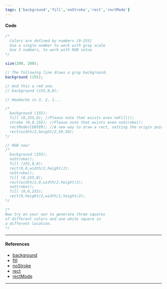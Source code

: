 ```yaml
---
tags: ['background','fill','noStroke','rect','rectMode']  
---
```


#### Code

``` java
/*
  Colors are defined by numbers [0-255]
  Use a single number to work with gray scale
  Use 3 numbers, to work with RGB value
*/

size(200, 200);

// The following line draws a gray background.
background (155);

// And this a red one.
// background (155,0,0);

// Headache in 3, 2, 1...

/*
  background (155);
  fill (0,255,0); //Please note that exists even noFill();
  stroke (0,0,255); //Please note that exists even noStroke();
  rectMode(CENTER); //A new way to draw a rect, setting the origin point.
  rect(width/2,height/2,50,50);
*/

// RGB now!
/*
  background (255);
  noStroke();
  fill (255,0,0);
  rect(0,0,width/2,height/2);
  noStroke();
  fill (0,255,0);
  rect(width/2,0,width/2,height/2);
  noStroke();
  fill (0,0,255);
  rect(0,height/2,width/2,height/2);
*/

/*
Now try on your own to generate three squares
of different colors and one white square in
a different location.
*/
```

---

#### References

- [background](https://processing.org/reference/background_.html)
- [fill](https://processing.org/reference/fill_.html)
- [noStroke](https://processing.org/reference/noStroke_.html)
- [rect](https://processing.org/reference/rect_.html)
- [rectMode](https://processing.org/reference/rectMode_.html)

---
